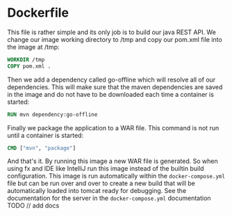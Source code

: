 # Dockerfile #
This file is rather simple and its only job is to build our java REST API.
We change our image working directory to /tmp and copy our pom.xml file into the image at /tmp:
```Dockerfile
WORKDIR /tmp
COPY pom.xml .
```
Then we add a dependency called go-offline which will resolve all of our dependencies. This will make sure that the maven dependencies are saved in the image and do not have to be downloaded each time a container is started:
```Dockerfile
RUN mvn dependency:go-offline
```
Finally we package the application to a WAR file. This command is not run until a container is started:
```Dockerfile
CMD ["mvn", "package"]
```
And that's it. By running this image a new WAR file is generated. So when using fx and IDE like IntelliJ run this image instead of the builtin build configuration. This image is run automatically within the `docker-compose.yml` file but can be run over and over to create a new build that will be automatically loaded into tomcat ready for debugging.
See the documentation for the server in the `docker-compose.yml` documentation TODO // add docs


